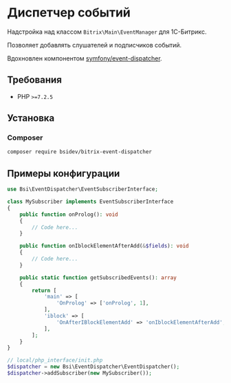 # Диспетчер событий

Надстройка над классом `Bitrix\Main\EventManager` для 1С-Битрикс.

Позволяет добавлять слушателей и подписчиков событий.

Вдохновлен компонентом [symfony/event-dispatcher](https://symfony.com/doc/current/components/event_dispatcher.html).

## Требования

- PHP `>=7.2.5`

## Установка

### Composer

```sh
composer require bsidev/bitrix-event-dispatcher
```

## Примеры конфигурации

```php
use Bsi\EventDispatcher\EventSubscriberInterface;

class MySubscriber implements EventSubscriberInterface
{
    public function onProlog(): void
    {
        // Code here...
    }

    public function onIblockElementAfterAdd(&$fields): void
    {
        // Code here...
    }

    public static function getSubscribedEvents(): array
    {
        return [
            'main' => [
                'OnProlog' => ['onProlog', 1],
            ],
            'iblock' => [
                'OnAfterIBlockElementAdd' => 'onIblockElementAfterAdd',
            ],
        ];
    }
}
```

```php
// local/php_interface/init.php
$dispatcher = new Bsi\EventDispatcher\EventDispatcher();
$dispatcher->addSubscriber(new MySubscriber());
```
